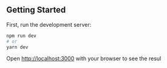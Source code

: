## Getting Started

First, run the development server:

```bash
npm run dev
# or
yarn dev
```

Open [http://localhost:3000](http://localhost:3000) with your browser to see the resul
